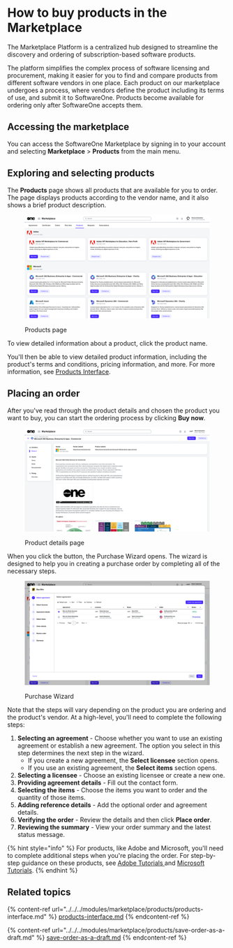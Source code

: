 # How to buy products in the Marketplace

The Marketplace Platform is a centralized hub designed to streamline the discovery and ordering of subscription-based software products.&#x20;

The platform simplifies the complex process of software licensing and procurement, making it easier for you to find and compare products from different software vendors in one place. Each product on our marketplace undergoes a process, where vendors define the product including its terms of use, and submit it to SoftwareOne. Products become available for ordering only after SoftwareOne accepts them.

## Accessing the marketplace

You can access the SoftwareOne Marketplace by signing in to your account and selecting **Marketplace** > **Products** from the main menu.

## Exploring and selecting products

The **Products** page shows all products that are available for you to order. The page displays products according to the vendor name, and it also shows a brief product description.&#x20;

<figure><img src="../../../.gitbook/assets/image (409).png" alt=""><figcaption><p>Products page</p></figcaption></figure>

To view detailed information about a product, click the product name.

You'll then be able to view detailed product information, including the product's terms and conditions, pricing information, and more. For more information, see [Products Interface](../../../modules/marketplace/products/products-interface.md).&#x20;

## Placing an order&#x20;

After you've read through the product details and chosen the product you want to buy, you can start the ordering process by clicking **Buy now**.&#x20;

<figure><img src="../../../.gitbook/assets/image (410).png" alt=""><figcaption><p>Product details page</p></figcaption></figure>

When you click the button, the Purchase Wizard opens. The wizard is designed to help you in creating a purchase order by completing all of the necessary steps.&#x20;

<figure><img src="../../../.gitbook/assets/image (431).png" alt=""><figcaption><p>Purchase Wizard</p></figcaption></figure>

Note that the steps will vary depending on the product you are ordering and the product's vendor. At a high-level, you'll need to complete the following steps:

1. **Selecting an agreement** - Choose whether you want to use an existing agreement or establish a new agreement. The option you select in this step determines the next step in the wizard.
   * If you create a new agreement, the **Select licensee** section opens.&#x20;
   * If you use an existing agreement, the **Select items** section opens.
2. **Selecting a licensee** - Choose an existing licensee or create a new one.
3. **Providing agreement details** - Fill out the contact form.
4. **Selecting the items** - Choose the items you want to order and the quantity of those items.
5. **Adding reference details** - Add the optional order and agreement details.&#x20;
6. **Verifying the order** - Review the details and then click **Place order**.
7. **Reviewing the summary** - View your order summary and the latest status message.

{% hint style="info" %}
For products, like Adobe and Microsoft, you'll need to complete additional steps when you're placing the order. For step-by-step guidance on these products, see [Adobe Tutorials ](../../../extensions/adobe-vip-marketplace/tutorials-and-videos/)and [Microsoft Tutorials](../../../extensions/microsoft-csp/tutorials-and-videos/).
{% endhint %}

## Related topics

{% content-ref url="../../../modules/marketplace/products/products-interface.md" %}
[products-interface.md](../../../modules/marketplace/products/products-interface.md)
{% endcontent-ref %}

{% content-ref url="../../../modules/marketplace/products/save-order-as-a-draft.md" %}
[save-order-as-a-draft.md](../../../modules/marketplace/products/save-order-as-a-draft.md)
{% endcontent-ref %}
